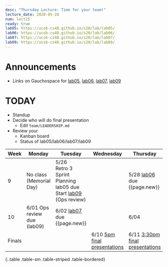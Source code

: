 ```yaml
---
desc: "Thursday Lecture: Time for your team!"
lecture_date: 2020-05-28
num: lect25
ready: true
lab05: https://ucsb-cs48.github.io/s20/lab/lab05/
lab06: https://ucsb-cs48.github.io/s20/lab/lab06/
lab07: https://ucsb-cs48.github.io/s20/lab/lab07/
lab09: https://ucsb-cs48.github.io/s20/lab/lab09/
---
```



# Announcements

- Links on Gauchospace for [lab05]({{page.lab05}}), [lab06]({{page.lab06}}), [lab07]({{page.lab07}}), [lab09]({{page.lab09}})

# TODAY
* Standup
* Decide who will do final presentation
  - Edit `team/LEADERSHIP.md`
* Review your
  - Kanban board
  - Status of lab05/lab06/lab07/lab09


| Week | Monday        | Tuesday              | Wednesday |  Thursday      | Friday |
|------|---------------|----------------------|-----------|----------------|--------|
|  9   | No class (Memorial Day) | 5/26  <br/> Retro 3 <br /> Sprint Planning <br /> lab05 due <br />  Start [lab09]({{page.lab09}}) (Ops review) |   | 5/28  [lab06]({{page.lab06}}) due <br> {{page.new}}  | |
|  10   | 6/01  Ops review due (lab09)  | 6/02  [lab07]({{page.lab07}}) due <br> {{page.new}}  |        | 6/04 | |
| Finals |  |  | 6/10 [5pm final presentations](https://ucsb-cs48.github.io/s20/exam/5pm_section/) | 6/11 [3:30pm final presentations](https://ucsb-cs48.github.io/s20/exam/330pm_section/) | |
{:.table .table-sm .table-striped .table-bordered}

